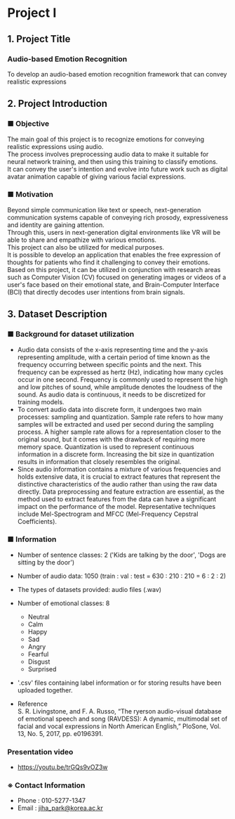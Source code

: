 # Project Ⅰ

## 1. Project Title
### Audio-based Emotion Recognition
To develop an audio-based emotion recognition framework that can convey realistic expressions

## 2. Project Introduction
### ■ Objective
The main goal of this project is to recognize emotions for conveying realistic expressions using audio. <br/>
The process involves preprocessing audio data to make it suitable for neural network training, and then using this training to classify emotions. <br/>
It can convey the user's intention and evolve into future work such as digital avatar animation capable of giving various facial expressions.

### ■ Motivation
Beyond simple communication like text or speech, next-generation communication systems capable of conveying rich prosody, expressiveness and identity are gaining attention. <br/>
Through this, users in next-generation digital environments like VR will be able to share and empathize with various emotions. <br/>
This project can also be utilized for medical purposes. <br/>
It is possible to develop an application that enables the free expression of thoughts for patients who find it challenging to convey their emotions. <br/>
Based on this project, it can be utilized in conjunction with research areas such as Computer Vision (CV) focused on generating images or videos of a user's face based on their emotional state, and Brain-Computer Interface (BCI) that directly decodes user intentions from brain signals. <br/>

## 3. Dataset Description
### ■ Background for dataset utilization
- Audio data consists of the x-axis representing time and the y-axis representing amplitude, with a certain period of time known as the frequency occurring between specific points and the next. This frequency can be expressed as hertz (Hz), indicating how many cycles occur in one second. Frequency is commonly used to represent the high and low pitches of sound, while amplitude denotes the loudness of the sound. As audio data is continuous, it needs to be discretized for training models. <br/>
- To convert audio data into discrete form, it undergoes two main processes: sampling and quantization. Sample rate refers to how many samples will be extracted and used per second during the sampling process. A higher sample rate allows for a representation closer to the original sound, but it comes with the drawback of requiring more memory space. Quantization is used to represent continuous information in a discrete form. Increasing the bit size in quantization results in information that closely resembles the original. <br/>
- Since audio information contains a mixture of various frequencies and holds extensive data, it is crucial to extract features that represent the distinctive characteristics of the audio rather than using the raw data directly. Data preprocessing and feature extraction are essential, as the method used to extract features from the data can have a significant impact on the performance of the model. Representative techniques include Mel-Spectrogram and MFCC (Mel-Frequency Cepstral Coefficients). <br/>
### ■ Information
- Number of sentence classes: 2 ('Kids are talking by the door', 'Dogs are sitting by the door')
- Number of audio data: 1050 (train : val : test = 630 : 210 : 210 = 6 : 2 : 2)
- The types of datasets provided: audio files (.wav)
- Number of emotional classes: 8
  - Neutral
  - Calm
  - Happy
  - Sad
  - Angry
  - Fearful
  - Disgust
  - Surprised
- '.csv' files containing label information or for storing results have been uploaded together. <br/>

- Reference <br/>
S. R. Livingstone, and F. A. Russo, “The ryerson audio-visual database of emotional speech and song (RAVDESS): A dynamic, multimodal set of facial and vocal expressions in North American English,” PloSone, Vol. 13, No. 5, 2017, pp. e0196391.

### Presentation video
- https://youtu.be/trGQs9vOZ3w

### ※ Contact Information
- Phone : 010-5277-1347
- Email : jiha_park@korea.ac.kr
